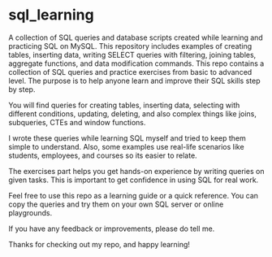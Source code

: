 # sql_learning
A collection of SQL queries and database scripts created while learning and practicing SQL on MySQL. This repository includes examples of creating tables, inserting data, writing SELECT queries with filtering, joining tables, aggregate functions, and data modification commands. 
This repo contains a collection of SQL queries and practice exercises from basic to advanced level. The purpose is to help anyone learn and improve their SQL skills step by step.

You will find queries for creating tables, inserting data, selecting with different conditions, updating, deleting, and also complex things like joins, subqueries, CTEs and window functions.

I wrote these queries while learning SQL myself and tried to keep them simple to understand. Also, some examples use real-life scenarios like students, employees, and courses so its easier to relate.

The exercises part helps you get hands-on experience by writing queries on given tasks. This is important to get confidence in using SQL for real work.

Feel free to use this repo as a learning guide or a quick reference. You can copy the queries and try them on your own SQL server or online playgrounds.

If you have any feedback or improvements, please do tell me.

Thanks for checking out my repo, and happy learning!
